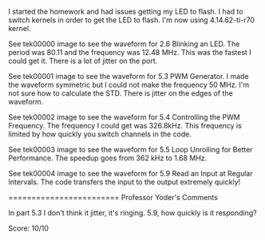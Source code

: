 I started the homework and had issues getting my LED to flash. I had to switch kernels in order to get the LED to flash. I'm now using 4.14.62-ti-r70 kernel.

See tek00000 image to see the waveform for 2.6 Blinking an LED. The period was 80.11 and the frequency was 12.48 MHz. This was the fastest I could get it. There is a lot of jitter on the port.

See tek00001 image to see the waveform for 5.3 PWM Generator. I made the waveform symmetric but I could not make the frequency 50 MHz. I'm not sure how to calculate the STD. There is jitter on the edges of the waveform.

See tek00002 image to see the waveform for 5.4 Controlling the PWM Frequency. The frequency I could get was 326.8kHz. This frequency is limited by how quickly you switch channels in the code.

See tek00003 image to see the waveform for 5.5 Loop Unrolling for Better Performance. The speedup goes from 362 kHz to 1.68 MHz.

See tek00004 image to see the waveform for 5.9 Read an Input at Regular Intervals. The code transfers the input to the output extremely quickly!


========================
Professor Yoder's Comments

In part 5.3 I don't think it jitter, it's ringing.
5.9, how quickly is it responding?

Score:  10/10
